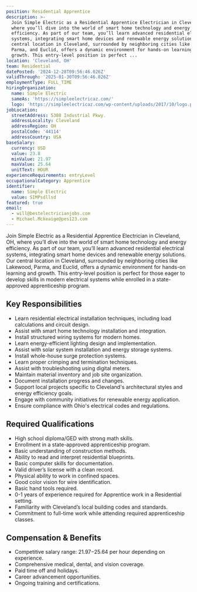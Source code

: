 ```yaml
---
position: Residential Apprentice
description: >-
  Join Simple Electric as a Residential Apprentice Electrician in Cleveland, OH,
  where you’ll dive into the world of smart home technology and energy
  efficiency. As part of our team, you’ll learn advanced residential electrical
  systems, integrating smart home devices and renewable energy solutions. Our
  central location in Cleveland, surrounded by neighboring cities like Lakewood,
  Parma, and Euclid, offers a dynamic environment for hands-on learning and
  growth. This entry-level position is perfect ...
location: 'Cleveland, OH'
team: Residential
datePosted: '2024-12-28T09:56:46.026Z'
validThrough: '2025-01-30T09:56:46.026Z'
employmentType: FULL_TIME
hiringOrganization:
  name: Simple Electric
  sameAs: 'https://simpleelectricaz.com/'
  logo: 'https://simpleelectricaz.com/wp-content/uploads/2017/10/logo.png'
jobLocation:
  streetAddress: 5308 Industrial Pkwy.
  addressLocality: Cleveland
  addressRegion: OH
  postalCode: '44114'
  addressCountry: USA
baseSalary:
  currency: USD
  value: 23.8
  minValue: 21.97
  maxValue: 25.64
  unitText: HOUR
experienceRequirements: entryLevel
occupationalCategory: Apprentice
identifier:
  name: Simple Electric
  value: SIMPsdllsd
featured: true
email:
  - will@bestelectricianjobs.com
  - Michael.Mckeaige@pes123.com
---
```




Join Simple Electric as a Residential Apprentice Electrician in Cleveland, OH, where you’ll dive into the world of smart home technology and energy efficiency. As part of our team, you’ll learn advanced residential electrical systems, integrating smart home devices and renewable energy solutions. Our central location in Cleveland, surrounded by neighboring cities like Lakewood, Parma, and Euclid, offers a dynamic environment for hands-on learning and growth. This entry-level position is perfect for those eager to develop skills in modern electrical systems while enrolled in a state-approved apprenticeship program.

## Key Responsibilities
- Learn residential electrical installation techniques, including load calculations and circuit design.
- Assist with smart home technology installation and integration.
- Install structured wiring systems for modern homes.
- Learn energy-efficient lighting design and implementation.
- Assist with solar system installation and energy storage systems.
- Install whole-house surge protection systems.
- Learn proper crimping and termination techniques.
- Assist with troubleshooting using digital meters.
- Maintain material inventory and job site organization.
- Document installation progress and changes.
- Support local projects specific to Cleveland's architectural styles and energy efficiency goals.
- Engage with community initiatives for renewable energy application.
- Ensure compliance with Ohio's electrical codes and regulations.

## Required Qualifications
- High school diploma/GED with strong math skills.
- Enrollment in a state-approved apprenticeship program.
- Basic understanding of construction methods.
- Ability to read and interpret residential blueprints.
- Basic computer skills for documentation.
- Valid driver’s license with a clean record.
- Physical ability to work in confined spaces.
- Good color vision for wire identification.
- Basic hand tools required.
- 0-1 years of experience required for Apprentice work in a Residential setting.
- Familiarity with Cleveland’s local building codes and standards.
- Commitment to full-time work while attending required apprenticeship classes.

## Compensation & Benefits
- Competitive salary range: $21.97-$25.64 per hour depending on experience.
- Comprehensive medical, dental, and vision coverage.
- Paid time off and holidays.
- Career advancement opportunities.
- Ongoing training and certifications.
